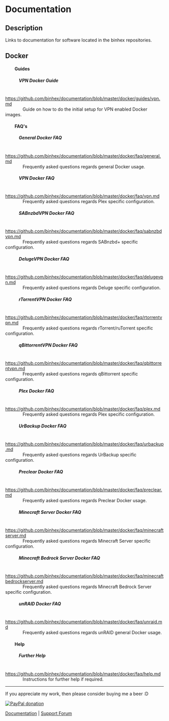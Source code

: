 # **Documentation**

## **Description**
Links to documentation for software located in the binhex repositories.

## Docker

#### &nbsp;&nbsp;&nbsp;&nbsp;&nbsp;&nbsp;&nbsp;&nbsp; Guides
##### &nbsp;&nbsp;&nbsp;&nbsp;&nbsp;&nbsp;&nbsp;&nbsp;&nbsp;&nbsp;&nbsp;&nbsp; VPN Docker Guide
&nbsp;&nbsp;&nbsp;&nbsp;&nbsp;&nbsp;&nbsp;&nbsp;&nbsp;&nbsp;&nbsp;&nbsp;&nbsp; https://github.com/binhex/documentation/blob/master/docker/guides/vpn.md  
&nbsp;&nbsp;&nbsp;&nbsp;&nbsp;&nbsp;&nbsp;&nbsp;&nbsp;&nbsp;&nbsp;&nbsp;&nbsp; Guide on how to do the initial setup for VPN enabled Docker images.

#### &nbsp;&nbsp;&nbsp;&nbsp;&nbsp;&nbsp;&nbsp;&nbsp; FAQ's
##### &nbsp;&nbsp;&nbsp;&nbsp;&nbsp;&nbsp;&nbsp;&nbsp;&nbsp;&nbsp;&nbsp;&nbsp; General Docker FAQ
&nbsp;&nbsp;&nbsp;&nbsp;&nbsp;&nbsp;&nbsp;&nbsp;&nbsp;&nbsp;&nbsp;&nbsp;&nbsp; https://github.com/binhex/documentation/blob/master/docker/faq/general.md  
&nbsp;&nbsp;&nbsp;&nbsp;&nbsp;&nbsp;&nbsp;&nbsp;&nbsp;&nbsp;&nbsp;&nbsp;&nbsp; Frequently asked questions regards general Docker usage.

##### &nbsp;&nbsp;&nbsp;&nbsp;&nbsp;&nbsp;&nbsp;&nbsp;&nbsp;&nbsp;&nbsp;&nbsp; VPN Docker FAQ
&nbsp;&nbsp;&nbsp;&nbsp;&nbsp;&nbsp;&nbsp;&nbsp;&nbsp;&nbsp;&nbsp;&nbsp;&nbsp; https://github.com/binhex/documentation/blob/master/docker/faq/vpn.md  
&nbsp;&nbsp;&nbsp;&nbsp;&nbsp;&nbsp;&nbsp;&nbsp;&nbsp;&nbsp;&nbsp;&nbsp;&nbsp; Frequently asked questions regards Plex specific configuration.

##### &nbsp;&nbsp;&nbsp;&nbsp;&nbsp;&nbsp;&nbsp;&nbsp;&nbsp;&nbsp;&nbsp;&nbsp; SABnzbdVPN Docker FAQ
&nbsp;&nbsp;&nbsp;&nbsp;&nbsp;&nbsp;&nbsp;&nbsp;&nbsp;&nbsp;&nbsp;&nbsp;&nbsp; https://github.com/binhex/documentation/blob/master/docker/faq/sabnzbdvpn.md  
&nbsp;&nbsp;&nbsp;&nbsp;&nbsp;&nbsp;&nbsp;&nbsp;&nbsp;&nbsp;&nbsp;&nbsp;&nbsp; Frequently asked questions regards SABnzbd+ specific configuration.

##### &nbsp;&nbsp;&nbsp;&nbsp;&nbsp;&nbsp;&nbsp;&nbsp;&nbsp;&nbsp;&nbsp;&nbsp; DelugeVPN Docker FAQ
&nbsp;&nbsp;&nbsp;&nbsp;&nbsp;&nbsp;&nbsp;&nbsp;&nbsp;&nbsp;&nbsp;&nbsp;&nbsp; https://github.com/binhex/documentation/blob/master/docker/faq/delugevpn.md  
&nbsp;&nbsp;&nbsp;&nbsp;&nbsp;&nbsp;&nbsp;&nbsp;&nbsp;&nbsp;&nbsp;&nbsp;&nbsp; Frequently asked questions regards Deluge specific configuration.

##### &nbsp;&nbsp;&nbsp;&nbsp;&nbsp;&nbsp;&nbsp;&nbsp;&nbsp;&nbsp;&nbsp;&nbsp; rTorrentVPN Docker FAQ
&nbsp;&nbsp;&nbsp;&nbsp;&nbsp;&nbsp;&nbsp;&nbsp;&nbsp;&nbsp;&nbsp;&nbsp;&nbsp; https://github.com/binhex/documentation/blob/master/docker/faq/rtorrentvpn.md  
&nbsp;&nbsp;&nbsp;&nbsp;&nbsp;&nbsp;&nbsp;&nbsp;&nbsp;&nbsp;&nbsp;&nbsp;&nbsp; Frequently asked questions regards rTorrent/ruTorrent specific configuration.

##### &nbsp;&nbsp;&nbsp;&nbsp;&nbsp;&nbsp;&nbsp;&nbsp;&nbsp;&nbsp;&nbsp;&nbsp; qBittorrentVPN Docker FAQ
&nbsp;&nbsp;&nbsp;&nbsp;&nbsp;&nbsp;&nbsp;&nbsp;&nbsp;&nbsp;&nbsp;&nbsp;&nbsp; https://github.com/binhex/documentation/blob/master/docker/faq/qbittorrentvpn.md  
&nbsp;&nbsp;&nbsp;&nbsp;&nbsp;&nbsp;&nbsp;&nbsp;&nbsp;&nbsp;&nbsp;&nbsp;&nbsp; Frequently asked questions regards qBittorrent specific configuration.

##### &nbsp;&nbsp;&nbsp;&nbsp;&nbsp;&nbsp;&nbsp;&nbsp;&nbsp;&nbsp;&nbsp;&nbsp; Plex Docker FAQ
&nbsp;&nbsp;&nbsp;&nbsp;&nbsp;&nbsp;&nbsp;&nbsp;&nbsp;&nbsp;&nbsp;&nbsp;&nbsp; https://github.com/binhex/documentation/blob/master/docker/faq/plex.md  
&nbsp;&nbsp;&nbsp;&nbsp;&nbsp;&nbsp;&nbsp;&nbsp;&nbsp;&nbsp;&nbsp;&nbsp;&nbsp; Frequently asked questions regards Plex specific configuration.

##### &nbsp;&nbsp;&nbsp;&nbsp;&nbsp;&nbsp;&nbsp;&nbsp;&nbsp;&nbsp;&nbsp;&nbsp; UrBackup Docker FAQ
&nbsp;&nbsp;&nbsp;&nbsp;&nbsp;&nbsp;&nbsp;&nbsp;&nbsp;&nbsp;&nbsp;&nbsp;&nbsp; https://github.com/binhex/documentation/blob/master/docker/faq/urbackup.md  
&nbsp;&nbsp;&nbsp;&nbsp;&nbsp;&nbsp;&nbsp;&nbsp;&nbsp;&nbsp;&nbsp;&nbsp;&nbsp; Frequently asked questions regards UrBackup specific configuration.

##### &nbsp;&nbsp;&nbsp;&nbsp;&nbsp;&nbsp;&nbsp;&nbsp;&nbsp;&nbsp;&nbsp;&nbsp; Preclear Docker FAQ
&nbsp;&nbsp;&nbsp;&nbsp;&nbsp;&nbsp;&nbsp;&nbsp;&nbsp;&nbsp;&nbsp;&nbsp;&nbsp; https://github.com/binhex/documentation/blob/master/docker/faq/preclear.md  
&nbsp;&nbsp;&nbsp;&nbsp;&nbsp;&nbsp;&nbsp;&nbsp;&nbsp;&nbsp;&nbsp;&nbsp;&nbsp; Frequently asked questions regards Preclear Docker usage.

##### &nbsp;&nbsp;&nbsp;&nbsp;&nbsp;&nbsp;&nbsp;&nbsp;&nbsp;&nbsp;&nbsp;&nbsp; Minecraft Server Docker FAQ
&nbsp;&nbsp;&nbsp;&nbsp;&nbsp;&nbsp;&nbsp;&nbsp;&nbsp;&nbsp;&nbsp;&nbsp;&nbsp; https://github.com/binhex/documentation/blob/master/docker/faq/minecraftserver.md  
&nbsp;&nbsp;&nbsp;&nbsp;&nbsp;&nbsp;&nbsp;&nbsp;&nbsp;&nbsp;&nbsp;&nbsp;&nbsp; Frequently asked questions regards Minecraft Server specific configuration.

##### &nbsp;&nbsp;&nbsp;&nbsp;&nbsp;&nbsp;&nbsp;&nbsp;&nbsp;&nbsp;&nbsp;&nbsp; Minecraft Bedrock Server Docker FAQ
&nbsp;&nbsp;&nbsp;&nbsp;&nbsp;&nbsp;&nbsp;&nbsp;&nbsp;&nbsp;&nbsp;&nbsp;&nbsp; https://github.com/binhex/documentation/blob/master/docker/faq/minecraftbedrockserver.md  
&nbsp;&nbsp;&nbsp;&nbsp;&nbsp;&nbsp;&nbsp;&nbsp;&nbsp;&nbsp;&nbsp;&nbsp;&nbsp; Frequently asked questions regards Minecraft Bedrock Server specific configuration.

##### &nbsp;&nbsp;&nbsp;&nbsp;&nbsp;&nbsp;&nbsp;&nbsp;&nbsp;&nbsp;&nbsp;&nbsp; unRAID Docker FAQ
&nbsp;&nbsp;&nbsp;&nbsp;&nbsp;&nbsp;&nbsp;&nbsp;&nbsp;&nbsp;&nbsp;&nbsp;&nbsp; https://github.com/binhex/documentation/blob/master/docker/faq/unraid.md  
&nbsp;&nbsp;&nbsp;&nbsp;&nbsp;&nbsp;&nbsp;&nbsp;&nbsp;&nbsp;&nbsp;&nbsp;&nbsp; Frequently asked questions regards unRAID general Docker usage.

#### &nbsp;&nbsp;&nbsp;&nbsp;&nbsp;&nbsp;&nbsp;&nbsp; Help
##### &nbsp;&nbsp;&nbsp;&nbsp;&nbsp;&nbsp;&nbsp;&nbsp;&nbsp;&nbsp;&nbsp;&nbsp; Further Help
&nbsp;&nbsp;&nbsp;&nbsp;&nbsp;&nbsp;&nbsp;&nbsp;&nbsp;&nbsp;&nbsp;&nbsp;&nbsp; https://github.com/binhex/documentation/blob/master/docker/faq/help.md  
&nbsp;&nbsp;&nbsp;&nbsp;&nbsp;&nbsp;&nbsp;&nbsp;&nbsp;&nbsp;&nbsp;&nbsp;&nbsp; Instructions for further help if required.

---
If you appreciate my work, then please consider buying me a beer  :D

[![PayPal donation](https://www.paypal.com/en_US/i/btn/btn_donate_SM.gif)](https://www.paypal.com/cgi-bin/webscr?cmd=_s-xclick&hosted_button_id=MM5E27UX6AUU4)

[Documentation](https://github.com/binhex/documentation) | [Support Forum](http://lime-technology.com/forum/index.php?topic=45811.0)
